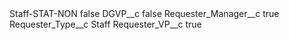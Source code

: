 <?xml version="1.0" encoding="UTF-8"?>
<CustomMetadata xmlns="http://soap.sforce.com/2006/04/metadata" xmlns:xsi="http://www.w3.org/2001/XMLSchema-instance" xmlns:xsd="http://www.w3.org/2001/XMLSchema">
    <label>Staff-STAT-NON</label>
    <protected>false</protected>
    <values>
        <field>DGVP__c</field>
        <value xsi:type="xsd:boolean">false</value>
    </values>
    <values>
        <field>Requester_Manager__c</field>
        <value xsi:type="xsd:boolean">true</value>
    </values>
    <values>
        <field>Requester_Type__c</field>
        <value xsi:type="xsd:string">Staff</value>
    </values>
    <values>
        <field>Requester_VP__c</field>
        <value xsi:type="xsd:boolean">true</value>
    </values>
</CustomMetadata>
